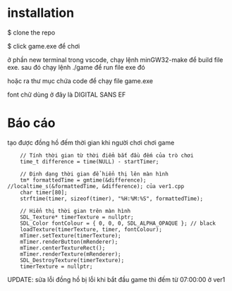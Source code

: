 # installation

$ clone the repo

$ click game.exe để chơi

ở phần new terminal trong vscode, chạy lệnh minGW32-make để build file exe.
sau đó chạy lệnh ./game để run file exe đó

hoặc ra thư mục chứa code để chạy file game.exe

font chữ dùng ở đây là DIGITAL SANS EF

# Báo cáo

tạo được đồng hồ đếm thời gian khi người chơi chơi game

		// Tính thời gian từ thời điểm bắt đầu đếm của trò chơi
		time_t difference = time(NULL) - startTimer;

		// Định dạng thời gian để hiển thị lên màn hình
		tm* formattedTime = gmtime(&difference); //localtime_s(&formattedTime, &difference); của ver1.cpp
		char timer[80];
		strftime(timer, sizeof(timer), "%H:%M:%S", formattedTime);

		// Hiển thị thời gian trên màn hình
		SDL_Texture* timerTexture = nullptr;
		SDL_Color fontColour = { 0, 0, 0, SDL_ALPHA_OPAQUE }; // black
		loadTexture(timerTexture, timer, fontColour);
		mTimer.setTexture(timerTexture);
		mTimer.renderButton(mRenderer);
		mTimer.centerTextureRect();
		mTimer.renderTexture(mRenderer);
		SDL_DestroyTexture(timerTexture);
		timerTexture = nullptr;
    

UPDATE:
sửa lỗi đồng hồ bị lỗi khi bắt đầu game thì đếm từ 07:00:00 ở ver1

